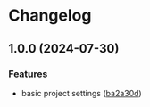 # Changelog

## 1.0.0 (2024-07-30)


### Features

* basic project settings ([ba2a30d](https://github.com/GloryWong/renovate-config/commit/ba2a30d2c0e97007ea3ee86e3cfcd702cbb4d577))
